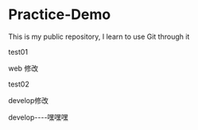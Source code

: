 # Practice-Demo
This is my public repository, I learn to use Git through it



test01

web 修改

test02

develop修改

develop----嘿嘿嘿
